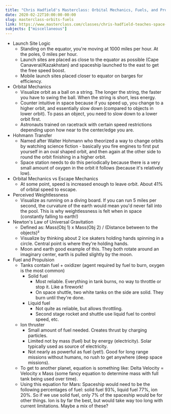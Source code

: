 ```yaml
---
title: "Chris Hadfield's Masterclass: Orbital Mechanics, Fuels, and Propulsion"
date: 2020-02-22T10:00:00-00:00
slug: masterclass-orbits-fuels
link: https://www.masterclass.com/classes/chris-hadfield-teaches-space-exploration
subjects: ["miscellaneous"]
---
```


* Launch Site Logic
    * Standing on the equator, you're moving at 1000 miles per hour. At the poles, 0 miles per hour.
    * Launch sites are placed as close to the equator as possible (Cape Canaveral/Kazakhstan) and spaceship launched to the east to get the free speed boost.
    * Mobile launch sites placed closer to equator on barges for efficiency.
* Orbital Mechanics
    * Visualize orbit as a ball on a string. The longer the string, the faster you have to swing the ball. When the string is short, less energy.
    * Counter intuitive in space because if you speed up, you change to a higher orbit, and essentially slow down (compared to objects in lower orbit). To pass an object, you need to slow down to a lower orbit first.
    * Astronauts trained on racetrack with certain speed restrictions depending upon how near to the center/edge you are.
* Hohmann Transfer
    * Named after Walter Hohmann who theorized a way to change orbits by watching science fiction - basically you fire engines to first put yourself in an oval shaped orbit, and then again at the other side to round the orbit finishing in a higher orbit.
    * Space station needs to do this periodically because there is a very small amount of oxygen in the orbit it follows (because it's relatively low).
* Orbital Mechanics vs Escape Mechanics
    * At some point, speed is increased enough to leave orbit. About 41% of orbital speed to escape.
* Perceived Weightlessness
    * Visualize as running on a diving board. If you can run 5 miles per second, the curvature of the earth would mean you'd never fall into the pool. This is why weightlessness is felt when in space (constantly falling to earth!)
* Newton's Law of Universal Gravitation
    * Defined as: Mass(Obj 1) x Mass(Obj 2) / (Distance between to the objects)²
    * Visualize by thinking about 2 ice skaters holding hands spinning in a circle. Central point is where they're holding hands.
    * Moon and earth good example of this. They both rotate around an imaginary center, earth is pulled slightly by the moon.
* Fuel and Propulsion
    * Tanks contain fuel + oxidizer (agent required by fuel to burn, oxygen is the most common)
        * Solid fuel
            * Most reliable. Everything in tank burns, no way to throttle or stop it. Like a firework!
            * On space shuttle, two white tanks on the side are solid. They burn until they're done.
        * Liquid fuel
            * Not quite as reliable, but allows throttling. 
            * Second stage rocket and shuttle use liquid fuel to control speed, etc.
    * Ion thruster
        * Small amount of fuel needed. Creates thrust by charging particles.
        * Limited not by mass (fuel) but by energy (electricity). Solar typically used as source of electricity.
        * Not nearly as powerful as fuel (yet!). Good for long range missions without humans, no rush to get anywhere (deep space missions).
    * To get to another planet, equation is something like: Delta Velocity = Velocity x Mass (some fancy equation to determine mass with full tank being used over time).
    * Using this equation for Mars: Spaceship would need to be the following percentages of fuel: solid fuel 93%, liquid fuel 77%, ion 20%. So if we use solid fuel, only 7% of the spaceship would be for other things. Ion is by far the best, but would take way too long with current limitations. Maybe a mix of these?